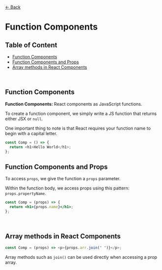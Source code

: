 [&larr; Back](./README.md)

# Function Components

## Table of Content

- [Function Components](#function-components)
- [Function Components and Props](#function-components-and-props)
- [Array methods in React Components](#array-methods-in-react-components)

<br>

## Function Components

**Function Components:** React components as JavaScript functions.

To create a function component, we simply write a JS function that returns either JSX or `null`.

One important thing to note is that React requires your function name to begin with a capital letter.

```js
const Comp = () => {
  return <h1>Hello World</h1>;
};
```

## Function Components and Props

To access `props`, we give the function a `props` parameter.

Within the function body, we access props using this pattern: `props.propertyName`.

```jsx
const Comp = (props) => {
  return <h1>{props.name}</h1>;
};
```

<br>

## Array methods in React Components

```js
const Comp = (props) => <p>{props.arr.join(" ")}</p>;
```

Array methods such as `join()` can be used directly when accessing a prop array.
